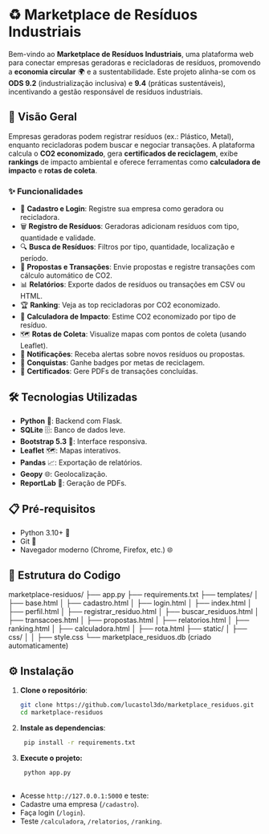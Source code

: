 # ♻️ Marketplace de Resíduos Industriais

Bem-vindo ao **Marketplace de Resíduos Industriais**, uma plataforma web para conectar empresas geradoras e recicladoras de resíduos, promovendo a **economia circular** 🌍 e a sustentabilidade. Este projeto alinha-se com os **ODS 9.2** (industrialização inclusiva) e **9.4** (práticas sustentáveis), incentivando a gestão responsável de resíduos industriais.

## 🚀 Visão Geral

Empresas geradoras podem registrar resíduos (ex.: Plástico, Metal), enquanto recicladoras podem buscar e negociar transações. A plataforma calcula o **CO2 economizado**, gera **certificados de reciclagem**, exibe **rankings** de impacto ambiental e oferece ferramentas como **calculadora de impacto** e **rotas de coleta**.

### ✨ Funcionalidades
- 📝 **Cadastro e Login**: Registre sua empresa como geradora ou recicladora.
- 🗑️ **Registro de Resíduos**: Geradoras adicionam resíduos com tipo, quantidade e validade.
- 🔍 **Busca de Resíduos**: Filtros por tipo, quantidade, localização e período.
- 🤝 **Propostas e Transações**: Envie propostas e registre transações com cálculo automático de CO2.
- 📊 **Relatórios**: Exporte dados de resíduos ou transações em CSV ou HTML.
- 🏆 **Ranking**: Veja as top recicladoras por CO2 economizado.
- 🧮 **Calculadora de Impacto**: Estime CO2 economizado por tipo de resíduo.
- 🗺️ **Rotas de Coleta**: Visualize mapas com pontos de coleta (usando Leaflet).
- 🔔 **Notificações**: Receba alertas sobre novos resíduos ou propostas.
- 🏅 **Conquistas**: Ganhe badges por metas de reciclagem.
- 📜 **Certificados**: Gere PDFs de transações concluídas.

## 🛠️ Tecnologias Utilizadas
- **Python** 🐍: Backend com Flask.
- **SQLite** 🗄️: Banco de dados leve.
- **Bootstrap 5.3** 🎨: Interface responsiva.
- **Leaflet** 🗺️: Mapas interativos.
- **Pandas** 📈: Exportação de relatórios.
- **Geopy** 🌐: Geolocalização.
- **ReportLab** 📄: Geração de PDFs.

## 📋 Pré-requisitos
- Python 3.10+ 🐍
- Git 📂
- Navegador moderno (Chrome, Firefox, etc.) 🌐


## 📜 Estrutura do Codigo

marketplace-residuos/
├── app.py
├── requirements.txt
├── templates/
│   ├── base.html
│   ├── cadastro.html
│   ├── login.html
│   ├── index.html
│   ├── perfil.html
│   ├── registrar_residuo.html
│   ├── buscar_residuos.html
│   ├── transacoes.html
│   ├── propostas.html
│   ├── relatorios.html
│   ├── ranking.html
│   ├── calculadora.html
│   ├── rota.html
├── static/
│   ├── css/
│   │   ├── style.css
└── marketplace_residuos.db (criado automaticamente)

## ⚙️ Instalação

1. **Clone o repositório**:
   ```bash
   git clone https://github.com/lucastol3do/marketplace_residuos.git
   cd marketplace-residuos

2. **Instale as dependencias**:   
   ```bash
    pip install -r requirements.txt

3. **Execute o projeto:**
   ```bash
    python app.py
    
- Acesse `http://127.0.0.1:5000` e teste:
- Cadastre uma empresa (`/cadastro`).
- Faça login (`/login`).
- Teste `/calculadora`, `/relatorios`, `/ranking`.   



 

    